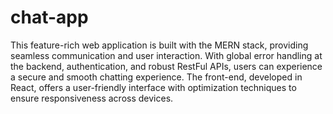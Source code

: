 # chat-app
 This feature-rich web application is built with the MERN stack, providing seamless communication and user interaction. With global error handling at the backend, authentication, and robust RestFul APIs, users can experience a secure and smooth chatting experience. The front-end, developed in React, offers a user-friendly interface with optimization techniques to ensure responsiveness across devices.
